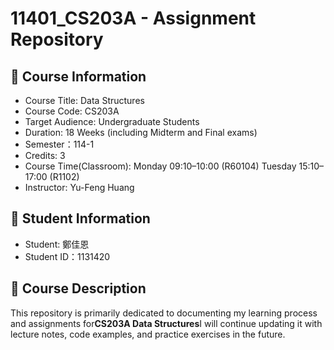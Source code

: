 # 11401_CS203A - Assignment Repository

## 📘 Course Information
- Course Title: Data Structures
- Course Code: CS203A
- Target Audience: Undergraduate Students
- Duration: 18 Weeks (including Midterm and Final exams)
- Semester：114-1
- Credits: 3
- Course Time(Classroom):
Monday 09:10–10:00 (R60104)
Tuesday 15:10–17:00 (R1102)
- Instructor: Yu-Feng Huang  

## 👤 Student Information
- Student: 鄭佳恩  
- Student ID：1131420  

## 📂 Course Description
This repository is primarily dedicated to documenting my learning process and assignments for**CS203A Data Structures**I will continue updating it with lecture notes, code examples, and practice exercises in the future.  
